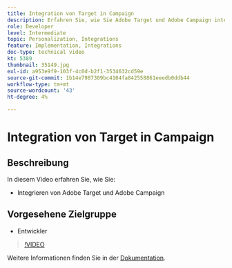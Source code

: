 ```yaml
---
title: Integration von Target in Campaign
description: Erfahren Sie, wie Sie Adobe Target und Adobe Campaign integrieren.
role: Developer
level: Intermediate
topic: Personalization, Integrations
feature: Implementation, Integrations
doc-type: technical video
kt: 5389
thumbnail: 35149.jpg
exl-id: a953e9f9-103f-4c0d-b2f1-3534632cd59e
source-git-commit: 1b14e7987309bc4104fa842558861eeedb0ddb44
workflow-type: tm+mt
source-wordcount: '43'
ht-degree: 4%

---
```


# Integration von Target in Campaign

## Beschreibung

In diesem Video erfahren Sie, wie Sie:

* Integrieren von Adobe Target und Adobe Campaign

## Vorgesehene Zielgruppe

* Entwickler

>[!VIDEO](https://video.tv.adobe.com/v/35149/?quality=12)

Weitere Informationen finden Sie in der [Dokumentation](https://experienceleague.adobe.com/docs/target/using/integrate/campaign-and-target.html?lang=en).
